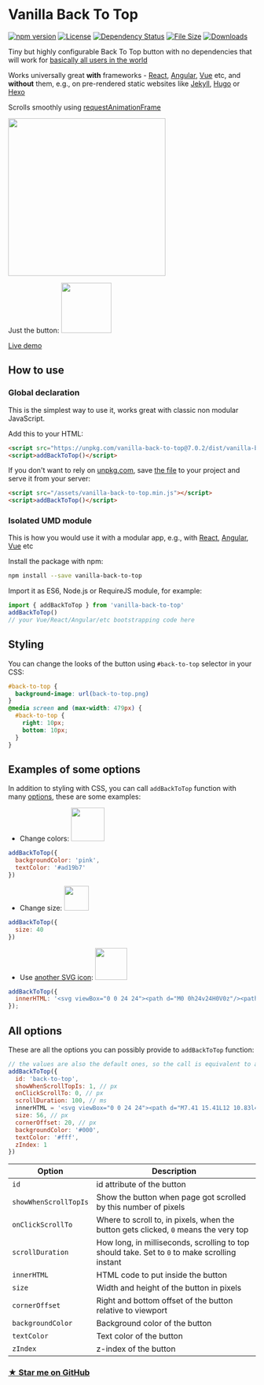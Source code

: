 # Vanilla Back To Top
[![npm version](https://badge.fury.io/js/vanilla-back-to-top.svg)](https://badge.fury.io/js/vanilla-back-to-top)
[![License](https://img.shields.io/npm/l/vanilla-back-to-top.svg)](https://github.com/vfeskov/vanilla-back-to-top/blob/master/LICENSE)
[![Dependency Status](https://img.shields.io/david/vfeskov/vanilla-back-to-top.svg)](https://github.com/vfeskov/vanilla-back-to-top/blob/master/package.json)
[![File Size](	https://img.shields.io/github/size/vfeskov/vanilla-back-to-top/dist/vanilla-back-to-top.min.js.gz.svg)](https://github.com/vfeskov/vanilla-back-to-top/blob/master/dist/vanilla-back-to-top.min.js.gz)
[![Downloads](https://img.shields.io/npm/dm/vanilla-back-to-top.svg)](https://www.npmjs.com/package/vanilla-back-to-top)

Tiny but highly configurable Back To Top button with no dependencies that will work for [basically all users in the world](http://browserl.ist/?q=explorer+%3E%3D9%2Cexplorermobile+%3E%3D10%2Cedge+%3E%3D12%2Cfirefox+%3E%3D2%2Cfirefoxandroid+%3E%3D2%2Cchrome+%3E%3D4%2Csafari+%3E%3D5.1%2Copera+%3E%3D11.5%2Coperamobile+%3E%3D12%2Cchromeandroid+%3E%3D4%2Cios+%3E%3D7.1%2Cucandroid+%3E%3D11.4%2Candroid+%3E%3D3%2Csamsung+%3E%3D4%2Cblackberry+%3E%3D7)

Works universally great **with** frameworks - [React](https://reactjs.org/), [Angular](https://angular.io/), [Vue](https://vuejs.org/) etc, and **without** them, e.g., on pre-rendered static websites like [Jekyll](https://jekyllrb.com), [Hugo](http://gohugo.io/) or [Hexo](https://hexo.io/)

Scrolls smoothly using [requestAnimationFrame](https://github.com/vfeskov/vanilla-back-to-top/blob/master/index.js#L105)

<img src="https://i.pi.gy/ee5b5.gif" width="320px"/>

Just the button: <img src="https://i.pi.gy/PEAo9.gif" width="102px"/>

[Live demo](https://vfeskov.com/)

## How to use

### Global declaration

This is the simplest way to use it, works great with classic non modular JavaScript.

Add this to your HTML:
```html
<script src="https://unpkg.com/vanilla-back-to-top@7.0.2/dist/vanilla-back-to-top.min.js"></script>
<script>addBackToTop()</script>
```

If you don't want to rely on [unpkg.com](https://unpkg.com/#/about), save [the file](https://unpkg.com/vanilla-back-to-top@7.0.2/dist/vanilla-back-to-top.min.js) to your project and serve it from your server:
```html
<script src="/assets/vanilla-back-to-top.min.js"></script>
<script>addBackToTop()</script>
```

### Isolated UMD module

This is how you would use it with a modular app, e.g., with [React](https://reactjs.org/), [Angular](https://angular.io/), [Vue](https://vuejs.org/) etc

Install the package with npm:
```bash
npm install --save vanilla-back-to-top
```
Import it as ES6, Node.js or RequireJS module, for example:
```js
import { addBackToTop } from 'vanilla-back-to-top'
addBackToTop()
// your Vue/React/Angular/etc bootstrapping code here
```

## Styling

You can change the looks of the button using `#back-to-top` selector in your CSS:
```css
#back-to-top {
  background-image: url(back-to-top.png)
}
@media screen and (max-width: 479px) {
  #back-to-top {
    right: 10px;
    bottom: 10px;
  }
}
```

## Examples of some options

In addition to styling with CSS, you can call `addBackToTop` function with many [options](#options), these are some examples:

- Change colors: <img src="https://i.pi.gy/j3GO0.png" width="68" />
```js
addBackToTop({
  backgroundColor: 'pink',
  textColor: '#ad19b7'
})
```

- Change size: <img src="https://i.pi.gy/30OGz.png" width="50" />
```js
addBackToTop({
  size: 40
})
```

- Use [another SVG icon](https://material.io/icons/#ic_arrow_upward): <img src="https://i.pi.gy/YnL8p.png" width="65" />
```js
addBackToTop({
  innerHTML: '<svg viewBox="0 0 24 24"><path d="M0 0h24v24H0V0z"/><path fill="#fff" d="M4 12l1.41 1.41L11 7.83V20h2V7.83l5.58 5.59L20 12l-8-8-8 8z"/></svg>'
});
```

## <a id="options"></a>All options

These are all the options you can possibly provide to `addBackToTop` function:
```js
// the values are also the default ones, so the call is equivalent to addBackToTop()
addBackToTop({
  id: 'back-to-top',
  showWhenScrollTopIs: 1, // px
  onClickScrollTo: 0, // px
  scrollDuration: 100, // ms
  innerHTML = '<svg viewBox="0 0 24 24"><path d="M7.41 15.41L12 10.83l4.59 4.58L18 14l-6-6-6 6z"></path></svg>', // https://material.io/icons/#ic_keyboard_arrow_up
  size: 56, // px
  cornerOffset: 20, // px
  backgroundColor: '#000',
  textColor: '#fff',
  zIndex: 1
})
```

|Option|Description|
|-|-|
|`id`|id attribute of the button|
|`showWhenScrollTopIs`|Show the button when page got scrolled by this number of pixels|
|`onClickScrollTo`|Where to scroll to, in pixels, when the button gets clicked, `0` means the very top|
|`scrollDuration`|How long, in milliseconds, scrolling to top should take. Set to `0` to make scrolling instant|
|`innerHTML`|HTML code to put inside the button|
|`size`|Width and height of the button in pixels|
|`cornerOffset`|Right and bottom offset of the button relative to viewport|
|`backgroundColor`|Background color of the button|
|`textColor`|Text color of the button|
|`zIndex`|z-index of the button|

### [&#9733; Star me on GitHub](https://github.com/vfeskov/vanilla-back-to-top)

